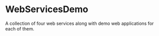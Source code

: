 # WebServicesDemo
A collection of four web services along with demo web applications for each of them.
